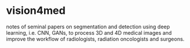 # vision4med
notes of seminal papers on segmentation and detection using deep learning, i.e. CNN, GANs, to process 3D and 4D medical images and improve the workflow of radiologists, radiation oncologists and surgeons. 
